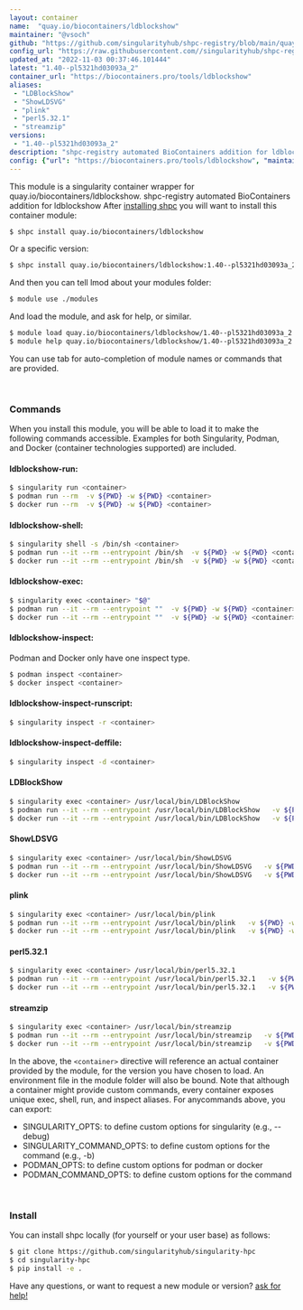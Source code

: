 ```yaml
---
layout: container
name:  "quay.io/biocontainers/ldblockshow"
maintainer: "@vsoch"
github: "https://github.com/singularityhub/shpc-registry/blob/main/quay.io/biocontainers/ldblockshow/container.yaml"
config_url: "https://raw.githubusercontent.com//singularityhub/shpc-registry/main/quay.io/biocontainers/ldblockshow/container.yaml"
updated_at: "2022-11-03 00:37:46.101444"
latest: "1.40--pl5321hd03093a_2"
container_url: "https://biocontainers.pro/tools/ldblockshow"
aliases:
 - "LDBlockShow"
 - "ShowLDSVG"
 - "plink"
 - "perl5.32.1"
 - "streamzip"
versions:
 - "1.40--pl5321hd03093a_2"
description: "shpc-registry automated BioContainers addition for ldblockshow"
config: {"url": "https://biocontainers.pro/tools/ldblockshow", "maintainer": "@vsoch", "description": "shpc-registry automated BioContainers addition for ldblockshow", "latest": {"1.40--pl5321hd03093a_2": "sha256:0780e7d3e35e4977859a316e8797c61993390d6c9880ff6ad339affdeba91be2"}, "tags": {"1.40--pl5321hd03093a_2": "sha256:0780e7d3e35e4977859a316e8797c61993390d6c9880ff6ad339affdeba91be2"}, "docker": "quay.io/biocontainers/ldblockshow", "aliases": {"LDBlockShow": "/usr/local/bin/LDBlockShow", "ShowLDSVG": "/usr/local/bin/ShowLDSVG", "plink": "/usr/local/bin/plink", "perl5.32.1": "/usr/local/bin/perl5.32.1", "streamzip": "/usr/local/bin/streamzip"}}
---
```


This module is a singularity container wrapper for quay.io/biocontainers/ldblockshow.
shpc-registry automated BioContainers addition for ldblockshow
After [installing shpc](#install) you will want to install this container module:


```bash
$ shpc install quay.io/biocontainers/ldblockshow
```

Or a specific version:

```bash
$ shpc install quay.io/biocontainers/ldblockshow:1.40--pl5321hd03093a_2
```

And then you can tell lmod about your modules folder:

```bash
$ module use ./modules
```

And load the module, and ask for help, or similar.

```bash
$ module load quay.io/biocontainers/ldblockshow/1.40--pl5321hd03093a_2
$ module help quay.io/biocontainers/ldblockshow/1.40--pl5321hd03093a_2
```

You can use tab for auto-completion of module names or commands that are provided.

<br>

### Commands

When you install this module, you will be able to load it to make the following commands accessible.
Examples for both Singularity, Podman, and Docker (container technologies supported) are included.

#### ldblockshow-run:

```bash
$ singularity run <container>
$ podman run --rm  -v ${PWD} -w ${PWD} <container>
$ docker run --rm  -v ${PWD} -w ${PWD} <container>
```

#### ldblockshow-shell:

```bash
$ singularity shell -s /bin/sh <container>
$ podman run --it --rm --entrypoint /bin/sh  -v ${PWD} -w ${PWD} <container>
$ docker run --it --rm --entrypoint /bin/sh  -v ${PWD} -w ${PWD} <container>
```

#### ldblockshow-exec:

```bash
$ singularity exec <container> "$@"
$ podman run --it --rm --entrypoint ""  -v ${PWD} -w ${PWD} <container> "$@"
$ docker run --it --rm --entrypoint ""  -v ${PWD} -w ${PWD} <container> "$@"
```

#### ldblockshow-inspect:

Podman and Docker only have one inspect type.

```bash
$ podman inspect <container>
$ docker inspect <container>
```

#### ldblockshow-inspect-runscript:

```bash
$ singularity inspect -r <container>
```

#### ldblockshow-inspect-deffile:

```bash
$ singularity inspect -d <container>
```


#### LDBlockShow

```bash
$ singularity exec <container> /usr/local/bin/LDBlockShow
$ podman run --it --rm --entrypoint /usr/local/bin/LDBlockShow   -v ${PWD} -w ${PWD} <container> -c " $@"
$ docker run --it --rm --entrypoint /usr/local/bin/LDBlockShow   -v ${PWD} -w ${PWD} <container> -c " $@"
```


#### ShowLDSVG

```bash
$ singularity exec <container> /usr/local/bin/ShowLDSVG
$ podman run --it --rm --entrypoint /usr/local/bin/ShowLDSVG   -v ${PWD} -w ${PWD} <container> -c " $@"
$ docker run --it --rm --entrypoint /usr/local/bin/ShowLDSVG   -v ${PWD} -w ${PWD} <container> -c " $@"
```


#### plink

```bash
$ singularity exec <container> /usr/local/bin/plink
$ podman run --it --rm --entrypoint /usr/local/bin/plink   -v ${PWD} -w ${PWD} <container> -c " $@"
$ docker run --it --rm --entrypoint /usr/local/bin/plink   -v ${PWD} -w ${PWD} <container> -c " $@"
```


#### perl5.32.1

```bash
$ singularity exec <container> /usr/local/bin/perl5.32.1
$ podman run --it --rm --entrypoint /usr/local/bin/perl5.32.1   -v ${PWD} -w ${PWD} <container> -c " $@"
$ docker run --it --rm --entrypoint /usr/local/bin/perl5.32.1   -v ${PWD} -w ${PWD} <container> -c " $@"
```


#### streamzip

```bash
$ singularity exec <container> /usr/local/bin/streamzip
$ podman run --it --rm --entrypoint /usr/local/bin/streamzip   -v ${PWD} -w ${PWD} <container> -c " $@"
$ docker run --it --rm --entrypoint /usr/local/bin/streamzip   -v ${PWD} -w ${PWD} <container> -c " $@"
```



In the above, the `<container>` directive will reference an actual container provided
by the module, for the version you have chosen to load. An environment file in the
module folder will also be bound. Note that although a container
might provide custom commands, every container exposes unique exec, shell, run, and
inspect aliases. For anycommands above, you can export:

 - SINGULARITY_OPTS: to define custom options for singularity (e.g., --debug)
 - SINGULARITY_COMMAND_OPTS: to define custom options for the command (e.g., -b)
 - PODMAN_OPTS: to define custom options for podman or docker
 - PODMAN_COMMAND_OPTS: to define custom options for the command

<br>

### Install

You can install shpc locally (for yourself or your user base) as follows:

```bash
$ git clone https://github.com/singularityhub/singularity-hpc
$ cd singularity-hpc
$ pip install -e .
```

Have any questions, or want to request a new module or version? [ask for help!](https://github.com/singularityhub/singularity-hpc/issues)